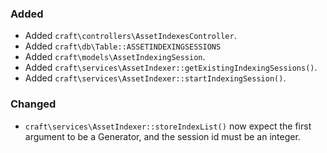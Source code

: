 ### Added
- Added `craft\controllers\AssetIndexesController`.
- Added `craft\db\Table::ASSETINDEXINGSESSIONS`
- Added `craft\models\AssetIndexingSession`.
- Added `craft\services\AssetIndexer::getExistingIndexingSessions()`.
- Added `craft\services\AssetIndexer::startIndexingSession()`.

### Changed
- `craft\services\AssetIndexer::storeIndexList()` now expect the first argument to be a Generator, and the session id must be an integer.
